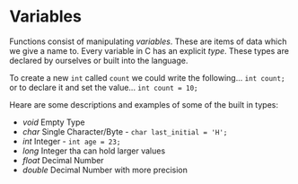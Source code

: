 # Variables

Functions consist of manipulating *variables*. These are items of data which we give a name to.
Every variable in C has an explicit *type*. These types are declared by
ourselves or built into the language.

To create a new `int` called `count` we could write the following...
`int count;` or to declare it and set the value... `int count = 10;`

Heare are some descriptions and examples of some of the built in types:
- *void* Empty Type
- *char* Single Character/Byte - `char last_initial = 'H';`
- *int* Integer - `int age = 23;`
- *long* Integer tha can hold larger values
- *float* Decimal Number
- *double* Decimal Number with more precision
